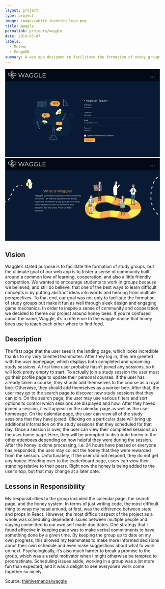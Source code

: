 ```yaml
---
layout: project
type: project
image: images/white-inverted-logo.png
title: Waggle
permalink: projects/waggle
date: 2019-05-07
labels:
  - Meteor
  - MongoDB
summary: A web app designed to facilitate the formation of study groups
---
```


<div class="ui fluid images">
  <img class="ui image" src="../images/m3_landing1.png">
  <img class="ui image" src="../images/m3_landing2.png">
</div>

## Vision

Waggle’s stated purpose is to facilitate the formation of study groups, but the ultimate goal of our web app is to foster a sense of community built around a common love of learning, cooperation, and also a little friendly competition. We wanted to encourage students to work in groups because we believed, and still do believe, that one of the best ways to learn difficult concepts is by putting abstract ideas into words and hearing from multiple perspectives. To that end, our goal was not only to facilitate the formation of study groups but make it fun as well through sleek design and engaging game mechanics. In order to inspire a sense of community and cooperation, we decided to theme our project around honey bees. If you’re confused about the name, Waggle, it’s a reference to the waggle dance that honey bees use to teach each other where to find food.

## Description

The first page that the user sees is the landing page, which looks incredible thanks to my very talented teammates. After they log in, they are greeted with the user homepage, which displays both completed and upcoming study sessions. A first time user probably hasn’t joined any sessions, so it will look pretty empty to start. To actually join a study session the user must go their profile page to update their personal courses. If the user has already taken a course, they should add themselves to the course as a royal bee. Otherwise, they should add themselves as a worker bee. After that, the user may go to the search page to discover new study sessions that they can join. On the search page, the user may use various filters and sort options to control which sessions are displayed and how. After they haved joined a session, it will appear on the calendar page as well as the user homepage. On the calendar page, the user can view all of the study sessions that they have joined. Clicking on a particular date will bring up additional information on the study sessions that they scheduled for that day. Once a session is over, the user can view their completed sessions on the user home page. Here, they will be prompted to distribute honey to the other attenbees depending on how helpful they were during the session. After the honey is done processing, i.e. 24 hours have passed or everyone has responded, the user may collect the honey that they were rewarded from the session. Unfortunately, if the user did not respond, they do not get any honey. Heading over to the leaderboard page, users can view their standing relative to their peers. Right now the honey is being added to the user’s exp, but that may change at a later date.

## Lessons in Responsibility

My responsibilities to the group included the calendar page, the search page, and the honey system. In terms of just writing code, the most difficult thing to wrap my head around, at first, was the difference between state and props in React. However, the most difficult aspect of the project as a whole was scheduling dependent issues between multiple people and staying committed to our own self made due dates. One strategy that I found effective in keeping pace was to make verbal commitments to have something done by a given time. By keeping the group up to date on my own progress, this allowed my teammates to make more informed decisions about their own schedule and even make suggestions about what to work on next. Psychologically, it’s also much harder to break a promise to the group, which was a useful motivator when I might otherwise be tempted to procrastinate. Scheduling issues aside, working in a group was a lot more fun than expected, and it was a delight to see everyone’s work come together so nicely.

Source: <a href="https://thehivemanoa.github.io/waggle/"><i class="large github icon"></i>thehivemanoa/waggle</a>

